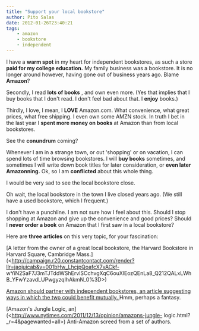 ```yaml
---
title: "Support your local bookstore"
author: Pito Salas
date: 2012-01-26T23:40:21
tags:
    - amazon
    - bookstore
    - independent
---
```




I have a **warm spot** in my heart for independent bookstores, as such a store
**paid for my college education.** My family business was a bookstore. It is
no longer around however, having gone out of business years ago. Blame
**Amazon**?

Secondly, I read **lots of books** , and own even more. (Yes that implies that
I buy books that I don't read. I don't feel bad about that. I **enjoy**
books.)

Thirdly, I love, I mean, I **LOVE** Amazon.com. What convenience, what great
prices, what free shipping. I even own some AMZN stock. In truth I bet in the
last year I **spent more money on books** at Amazon than from local
bookstores.

See the **conundrum** coming?

Whenever I am in a strange town, or out 'shopping' or on vacation, I can spend
lots of time browsing bookstores. I will **buy books** sometimes, and
sometimes I will write down book titles for later consideration, or **even
later Amazonning.** Ok, so I am **conflicted** about this whole thing.

I would be very sad to see the local bookstore close.

Oh wait, the local bookstore in the town I live closed years ago. (We still
have a used bookstore, which I frequent.)

I don't have a punchline. I am not sure how I feel about this. Should I stop
shopping at Amazon and give up the convenience and good prices? Should I
**never order a book** on Amazon that I first saw in a local bookstore?

Here are **three articles** on this very topic, for your fascination:

[A letter from the owner of a great local bookstore, the Harvard Bookstore in
Harvard Square, Cambridge
Mass.](<http://campaign.r20.constantcontact.com/render?llr=jaojuicab&v=001bHw_LhcjpQoafcX7vACkf-
wYiN2SaF7J3mTJTddWShErvlSCchvgXqC6ouXlEozQEnLa8_Q212QALxLWhB_YFwYzavdLUPwgyzqIhAkmN_0%3D>)

[Amazon should partner with independent bookstores, an article suggesting ways
in which the two could benefit mutually.
](<http://blogs.hbr.org/hbr/hbreditors/2011/12/amazon_should_partner_with_ind.html>)Hmm,
perhaps a fantasy.

[Amazon's Jungle Logic,
an](<http://www.nytimes.com/2011/12/13/opinion/amazons-jungle-
logic.html?_r=4&pagewanted=all>) Anti-Amazon screed from a set of authors.


